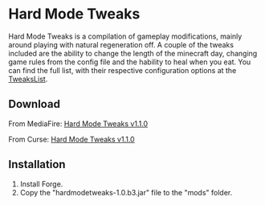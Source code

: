 # Hard Mode Tweaks

Hard Mode Tweaks is a compilation of gameplay modifications, mainly around playing with natural regeneration off. A couple of the tweaks included are the ability to change the length of the minecraft day, changing game rules from the config file and the hability to heal when you eat. You can find the full list, with their respective configuration options at the [TweaksList](https://github.com/hea3ven/HardModeTweaks/wiki/TweaksList).

## Download

From MediaFire: [Hard Mode Tweaks v1.1.0](http://www.mediafire.com/download/g7622of6a6j0vn7/hardmodetweaks-1.1.0.jar)

From Curse: [Hard Mode Tweaks v1.1.0](http://minecraft.curseforge.com/mc-mods/231325-hard-mode-tweaks/files/2241586/download)

## Installation

1. Install Forge.
2. Copy the "hardmodetweaks-1.0.b3.jar" file to the "mods" folder.

